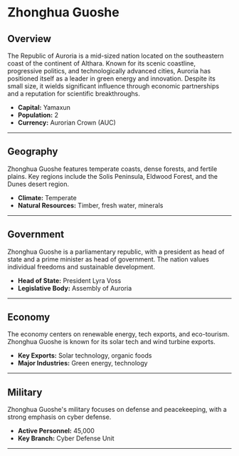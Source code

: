 # Zhonghua Guoshe

## Overview
The Republic of Auroria is a mid-sized nation located on the southeastern coast of the continent of Althara. Known for its scenic coastline, progressive politics, and technologically advanced cities, Auroria has positioned itself as a leader in green energy and innovation. Despite its small size, it wields significant influence through economic partnerships and a reputation for scientific breakthroughs.

- **Capital:** Yamaxun
- **Population:** 2
- **Currency:** Aurorian Crown (AUC)

---

## Geography
Zhonghua Guoshe features temperate coasts, dense forests, and fertile plains. Key regions include the Solis Peninsula, Eldwood Forest, and the Dunes desert region.

- **Climate:** Temperate
- **Natural Resources:** Timber, fresh water, minerals

---

## Government
Zhonghua Guoshe is a parliamentary republic, with a president as head of state and a prime minister as head of government. The nation values individual freedoms and sustainable development.

- **Head of State:** President Lyra Voss
- **Legislative Body:** Assembly of Auroria

---

## Economy
The economy centers on renewable energy, tech exports, and eco-tourism. Zhonghua Guoshe is known for its solar tech and wind turbine exports.

- **Key Exports:** Solar technology, organic foods
- **Major Industries:** Green energy, technology

---

## Military
Zhonghua Guoshe's military focuses on defense and peacekeeping, with a strong emphasis on cyber defense.

- **Active Personnel:** 45,000
- **Key Branch:** Cyber Defense Unit

---

